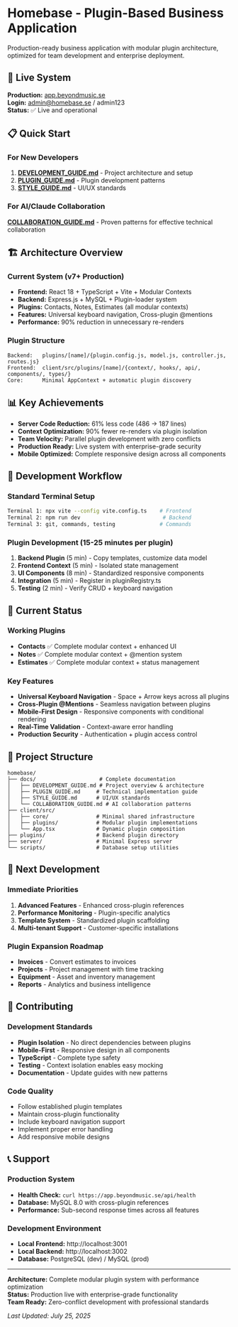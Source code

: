 # Homebase - Plugin-Based Business Application

Production-ready business application with modular plugin architecture, optimized for team development and enterprise deployment.

## 🚀 Live System

**Production:** [app.beyondmusic.se](https://app.beyondmusic.se)  
**Login:** admin@homebase.se / admin123  
**Status:** ✅ Live and operational  

## 📋 Quick Start

### For New Developers
1. **[DEVELOPMENT_GUIDE.md](./docs/DEVELOPMENT_GUIDE.md)** - Project architecture and setup
2. **[PLUGIN_GUIDE.md](./docs/PLUGIN_GUIDE.md)** - Plugin development patterns
3. **[STYLE_GUIDE.md](./docs/STYLE_GUIDE.md)** - UI/UX standards

### For AI/Claude Collaboration
**[COLLABORATION_GUIDE.md](./docs/COLLABORATION_GUIDE.md)** - Proven patterns for effective technical collaboration

## 🏗️ Architecture Overview

### Current System (v7+ Production)
- **Frontend:** React 18 + TypeScript + Vite + Modular Contexts
- **Backend:** Express.js + MySQL + Plugin-loader system  
- **Plugins:** Contacts, Notes, Estimates (all modular contexts)
- **Features:** Universal keyboard navigation, Cross-plugin @mentions
- **Performance:** 90% reduction in unnecessary re-renders

### Plugin Structure
```
Backend:   plugins/[name]/{plugin.config.js, model.js, controller.js, routes.js}
Frontend:  client/src/plugins/[name]/{context/, hooks/, api/, components/, types/}
Core:      Minimal AppContext + automatic plugin discovery
```

## 📊 Key Achievements

- **Server Code Reduction:** 61% less code (486 → 187 lines)
- **Context Optimization:** 90% fewer re-renders via plugin isolation
- **Team Velocity:** Parallel plugin development with zero conflicts
- **Production Ready:** Live system with enterprise-grade security
- **Mobile Optimized:** Complete responsive design across all components

## 🔧 Development Workflow

### Standard Terminal Setup
```bash
Terminal 1: npx vite --config vite.config.ts    # Frontend
Terminal 2: npm run dev                          # Backend  
Terminal 3: git, commands, testing              # Commands
```

### Plugin Development (15-25 minutes per plugin)
1. **Backend Plugin** (5 min) - Copy templates, customize data model
2. **Frontend Context** (5 min) - Isolated state management
3. **UI Components** (8 min) - Standardized responsive components  
4. **Integration** (5 min) - Register in pluginRegistry.ts
5. **Testing** (2 min) - Verify CRUD + keyboard navigation

## 🎯 Current Status

### Working Plugins
- **Contacts** ✅ Complete modular context + enhanced UI
- **Notes** ✅ Complete modular context + @mention system
- **Estimates** ✅ Complete modular context + status management

### Key Features
- **Universal Keyboard Navigation** - Space + Arrow keys across all plugins
- **Cross-Plugin @Mentions** - Seamless navigation between plugins
- **Mobile-First Design** - Responsive components with conditional rendering
- **Real-Time Validation** - Context-aware error handling
- **Production Security** - Authentication + plugin access control

## 📂 Project Structure

```
homebase/
├── docs/                    # Complete documentation
│   ├── DEVELOPMENT_GUIDE.md # Project overview & architecture
│   ├── PLUGIN_GUIDE.md     # Technical implementation guide
│   ├── STYLE_GUIDE.md      # UI/UX standards
│   └── COLLABORATION_GUIDE.md # AI collaboration patterns
├── client/src/
│   ├── core/               # Minimal shared infrastructure
│   ├── plugins/            # Modular plugin implementations
│   └── App.tsx             # Dynamic plugin composition
├── plugins/                # Backend plugin directory
├── server/                 # Minimal Express server
└── scripts/                # Database setup utilities
```

## 🚀 Next Development

### Immediate Priorities
1. **Advanced Features** - Enhanced cross-plugin references
2. **Performance Monitoring** - Plugin-specific analytics
3. **Template System** - Standardized plugin scaffolding
4. **Multi-tenant Support** - Customer-specific installations

### Plugin Expansion Roadmap
- **Invoices** - Convert estimates to invoices
- **Projects** - Project management with time tracking
- **Equipment** - Asset and inventory management
- **Reports** - Analytics and business intelligence

## 🤝 Contributing

### Development Standards
- **Plugin Isolation** - No direct dependencies between plugins
- **Mobile-First** - Responsive design in all components
- **TypeScript** - Complete type safety
- **Testing** - Context isolation enables easy mocking
- **Documentation** - Update guides with new patterns

### Code Quality
- Follow established plugin templates
- Maintain cross-plugin functionality
- Include keyboard navigation support
- Implement proper error handling
- Add responsive mobile designs

## 📞 Support

### Production System
- **Health Check:** `curl https://app.beyondmusic.se/api/health`
- **Database:** MySQL 8.0 with cross-plugin references
- **Performance:** Sub-second response times across all features

### Development Environment  
- **Local Frontend:** http://localhost:3001
- **Local Backend:** http://localhost:3002
- **Database:** PostgreSQL (dev) / MySQL (prod)

---

**Architecture:** Complete modular plugin system with performance optimization  
**Status:** Production live with enterprise-grade functionality  
**Team Ready:** Zero-conflict development with professional standards  

*Last Updated: July 25, 2025*